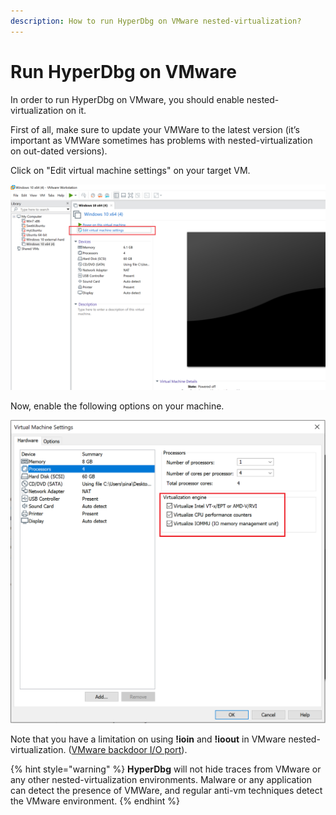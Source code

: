 ```yaml
---
description: How to run HyperDbg on VMware nested-virtualization?
---
```


# Run HyperDbg on VMware

In order to run HyperDbg on VMware, you should enable nested-virtualization on it.

First of all, make sure to update your VMWare to the latest version \(it’s important as VMWare sometimes has problems with nested-virtualization on out-dated versions\).

Click on "Edit virtual machine settings" on your target VM.

![](../../.gitbook/assets/nested-virtualization-vmware1.png)

Now, enable the following options on your machine.

![](../../.gitbook/assets/nested-virtualization-vmware2.png)

Note that you have a limitation on using **!ioin** and **!ioout** in VMware nested-virtualization. \([VMware backdoor I/O port](https://docs.hyperdbg.com/tips-and-tricks/nested-virtualization-environments/vmware-backdoor-io-ports)\).

{% hint style="warning" %}
**HyperDbg** will not hide traces from VMware or any other nested-virtualization environments. Malware or any application can detect the presence of VMWare, and regular anti-vm techniques detect the VMware environment.
{% endhint %}




